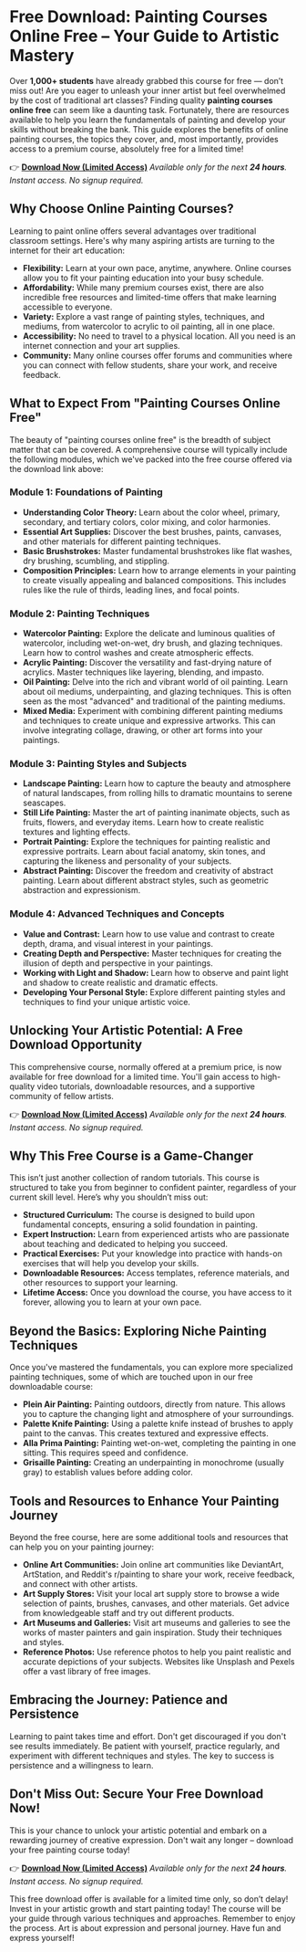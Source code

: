# Free Download: Painting Courses Online Free – Your Guide to Artistic Mastery

Over **1,000+ students** have already grabbed this course for free — don’t miss out! Are you eager to unleash your inner artist but feel overwhelmed by the cost of traditional art classes? Finding quality **painting courses online free** can seem like a daunting task. Fortunately, there are resources available to help you learn the fundamentals of painting and develop your skills without breaking the bank. This guide explores the benefits of online painting courses, the topics they cover, and, most importantly, provides access to a premium course, absolutely free for a limited time!

👉 [**Download Now (Limited Access)**](https://udemywork.com/painting-courses-online-free)
_Available only for the next **24 hours**. Instant access. No signup required._

## Why Choose Online Painting Courses?

Learning to paint online offers several advantages over traditional classroom settings. Here's why many aspiring artists are turning to the internet for their art education:

*   **Flexibility:** Learn at your own pace, anytime, anywhere. Online courses allow you to fit your painting education into your busy schedule.
*   **Affordability:** While many premium courses exist, there are also incredible free resources and limited-time offers that make learning accessible to everyone.
*   **Variety:** Explore a vast range of painting styles, techniques, and mediums, from watercolor to acrylic to oil painting, all in one place.
*   **Accessibility:** No need to travel to a physical location. All you need is an internet connection and your art supplies.
*   **Community:** Many online courses offer forums and communities where you can connect with fellow students, share your work, and receive feedback.

## What to Expect From "Painting Courses Online Free"

The beauty of "painting courses online free" is the breadth of subject matter that can be covered. A comprehensive course will typically include the following modules, which we've packed into the free course offered via the download link above:

### Module 1: Foundations of Painting

*   **Understanding Color Theory:** Learn about the color wheel, primary, secondary, and tertiary colors, color mixing, and color harmonies.
*   **Essential Art Supplies:** Discover the best brushes, paints, canvases, and other materials for different painting techniques.
*   **Basic Brushstrokes:** Master fundamental brushstrokes like flat washes, dry brushing, scumbling, and stippling.
*   **Composition Principles:** Learn how to arrange elements in your painting to create visually appealing and balanced compositions. This includes rules like the rule of thirds, leading lines, and focal points.

### Module 2: Painting Techniques

*   **Watercolor Painting:** Explore the delicate and luminous qualities of watercolor, including wet-on-wet, dry brush, and glazing techniques. Learn how to control washes and create atmospheric effects.
*   **Acrylic Painting:** Discover the versatility and fast-drying nature of acrylics. Master techniques like layering, blending, and impasto.
*   **Oil Painting:** Delve into the rich and vibrant world of oil painting. Learn about oil mediums, underpainting, and glazing techniques. This is often seen as the most "advanced" and traditional of the painting mediums.
*   **Mixed Media:** Experiment with combining different painting mediums and techniques to create unique and expressive artworks. This can involve integrating collage, drawing, or other art forms into your paintings.

### Module 3: Painting Styles and Subjects

*   **Landscape Painting:** Learn how to capture the beauty and atmosphere of natural landscapes, from rolling hills to dramatic mountains to serene seascapes.
*   **Still Life Painting:** Master the art of painting inanimate objects, such as fruits, flowers, and everyday items. Learn how to create realistic textures and lighting effects.
*   **Portrait Painting:** Explore the techniques for painting realistic and expressive portraits. Learn about facial anatomy, skin tones, and capturing the likeness and personality of your subjects.
*   **Abstract Painting:** Discover the freedom and creativity of abstract painting. Learn about different abstract styles, such as geometric abstraction and expressionism.

### Module 4: Advanced Techniques and Concepts

*   **Value and Contrast:** Learn how to use value and contrast to create depth, drama, and visual interest in your paintings.
*   **Creating Depth and Perspective:** Master techniques for creating the illusion of depth and perspective in your paintings.
*   **Working with Light and Shadow:** Learn how to observe and paint light and shadow to create realistic and dramatic effects.
*   **Developing Your Personal Style:** Explore different painting styles and techniques to find your unique artistic voice.

## Unlocking Your Artistic Potential: A Free Download Opportunity

This comprehensive course, normally offered at a premium price, is now available for free download for a limited time. You'll gain access to high-quality video tutorials, downloadable resources, and a supportive community of fellow artists.

👉 [**Download Now (Limited Access)**](https://udemywork.com/painting-courses-online-free)
_Available only for the next **24 hours**. Instant access. No signup required._

## Why This Free Course is a Game-Changer

This isn’t just another collection of random tutorials. This course is structured to take you from beginner to confident painter, regardless of your current skill level. Here’s why you shouldn’t miss out:

*   **Structured Curriculum:** The course is designed to build upon fundamental concepts, ensuring a solid foundation in painting.
*   **Expert Instruction:** Learn from experienced artists who are passionate about teaching and dedicated to helping you succeed.
*   **Practical Exercises:** Put your knowledge into practice with hands-on exercises that will help you develop your skills.
*   **Downloadable Resources:** Access templates, reference materials, and other resources to support your learning.
*   **Lifetime Access:** Once you download the course, you have access to it forever, allowing you to learn at your own pace.

## Beyond the Basics: Exploring Niche Painting Techniques

Once you've mastered the fundamentals, you can explore more specialized painting techniques, some of which are touched upon in our free downloadable course:

*   **Plein Air Painting:** Painting outdoors, directly from nature. This allows you to capture the changing light and atmosphere of your surroundings.
*   **Palette Knife Painting:** Using a palette knife instead of brushes to apply paint to the canvas. This creates textured and expressive effects.
*   **Alla Prima Painting:** Painting wet-on-wet, completing the painting in one sitting. This requires speed and confidence.
*   **Grisaille Painting:** Creating an underpainting in monochrome (usually gray) to establish values before adding color.

## Tools and Resources to Enhance Your Painting Journey

Beyond the free course, here are some additional tools and resources that can help you on your painting journey:

*   **Online Art Communities:** Join online art communities like DeviantArt, ArtStation, and Reddit's r/painting to share your work, receive feedback, and connect with other artists.
*   **Art Supply Stores:** Visit your local art supply store to browse a wide selection of paints, brushes, canvases, and other materials. Get advice from knowledgeable staff and try out different products.
*   **Art Museums and Galleries:** Visit art museums and galleries to see the works of master painters and gain inspiration. Study their techniques and styles.
*   **Reference Photos:** Use reference photos to help you paint realistic and accurate depictions of your subjects. Websites like Unsplash and Pexels offer a vast library of free images.

## Embracing the Journey: Patience and Persistence

Learning to paint takes time and effort. Don't get discouraged if you don't see results immediately. Be patient with yourself, practice regularly, and experiment with different techniques and styles. The key to success is persistence and a willingness to learn.

## Don't Miss Out: Secure Your Free Download Now!

This is your chance to unlock your artistic potential and embark on a rewarding journey of creative expression. Don't wait any longer – download your free painting course today!

👉 [**Download Now (Limited Access)**](https://udemywork.com/painting-courses-online-free)
_Available only for the next **24 hours**. Instant access. No signup required._

This free download offer is available for a limited time only, so don’t delay! Invest in your artistic growth and start painting today! The course will be your guide through various techniques and approaches. Remember to enjoy the process. Art is about expression and personal journey. Have fun and express yourself!
